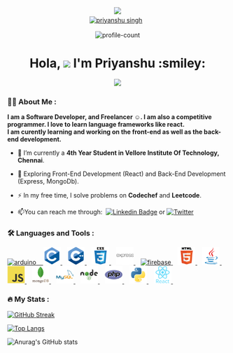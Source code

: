 <div id="header" align="center">
  <img src="https://media.giphy.com/media/gjrYDwbjnK8x36xZIO/giphy.gif" width="100"/>
  
  <div id="badges">
  <a href="https://www.linkedin.com/in/priyanshu-singh-8692aa1b7/" target="blank"><img align="center" src="https://raw.githubusercontent.com/rahuldkjain/github-profile-readme-generator/master/src/images/icons/Social/linked-in-alt.svg" alt="priyanshu singh" height="30" width="40" /></a>&nbsp;&nbsp;

  </div>
  <br>
  <img src="https://komarev.com/ghpvc/?username=Priyanshu-Singh-1&style=flat-square&color=blue" alt="profile-count"/>
  
  <h1>
  <b>
  Hola,
  <img src="https://media.giphy.com/media/hvRJCLFzcasrR4ia7z/giphy.gif" width="30px"/> I'm Priyanshu :smiley:</b>
  </h1>
  
  <div align="center">
  <img src="https://mir-s3-cdn-cf.behance.net/project_modules/max_1200/22b22287602523.5dbd29081561d.gif" />
  </div>

</div>

### :man_technologist: About Me :
<b>I am a Software Developer, and Freelancer :relaxed:. I am also a competitive programmer. I love to learn language frameworks like react. 
<br>I am curently learning and working on the front-end as well as the back-end development.</b>

- :telescope: I’m currently a <b>4th Year Student in Vellore Institute Of Technology, Chennai</b>.

- :seedling: Exploring Front-End Development (React) and Back-End Development (Express, MongoDb).

- :zap: In my free time, I solve problems on <b>Codechef</b> and <b>Leetcode</b>.

- :mailbox:You can reach me through: &nbsp;[![Linkedin Badge](https://img.shields.io/badge/-Priyanshu-blue?style=flat&logo=Linkedin&logoColor=white)](https://www.linkedin.com/in/priyanshu-singh-8692aa1b7/) or [![Twitter](https://img.shields.io/twitter/url/https/twitter.com/cloudposse.svg?style=social&label=Follow%20%40Priyanshu)](https://twitter.com/I_Pr1yanshu)


### :hammer_and_wrench: Languages and Tools :

<p align="left"> <a href="https://www.arduino.cc/" target="_blank" rel="noreferrer"> <img src="https://cdn.worldvectorlogo.com/logos/arduino-1.svg" alt="arduino" width="40" height="40"/> &nbsp;&nbsp;
</a> <a href="https://www.cprogramming.com/" target="_blank" rel="noreferrer"> <img src="https://raw.githubusercontent.com/devicons/devicon/master/icons/c/c-original.svg" alt="c" width="40" height="40"/> </a> &nbsp;&nbsp;
<a href="https://www.w3schools.com/cpp/" target="_blank" rel="noreferrer"> <img src="https://raw.githubusercontent.com/devicons/devicon/master/icons/cplusplus/cplusplus-original.svg" alt="cplusplus" width="40" height="40"/> </a> &nbsp;&nbsp;
<a href="https://www.w3schools.com/css/" target="_blank" rel="noreferrer"> <img src="https://raw.githubusercontent.com/devicons/devicon/master/icons/css3/css3-original-wordmark.svg" alt="css3" width="40" height="40"/> </a> &nbsp;&nbsp;
<a href="https://expressjs.com" target="_blank" rel="noreferrer"> <img src="https://raw.githubusercontent.com/devicons/devicon/master/icons/express/express-original-wordmark.svg" alt="express" width="40" height="40"/> </a> &nbsp;&nbsp;
<a href="https://firebase.google.com/" target="_blank" rel="noreferrer"> <img src="https://www.vectorlogo.zone/logos/firebase/firebase-icon.svg" alt="firebase" width="40" height="40"/> </a> &nbsp;&nbsp;
<a href="https://www.w3.org/html/" target="_blank" rel="noreferrer"> <img src="https://raw.githubusercontent.com/devicons/devicon/master/icons/html5/html5-original-wordmark.svg" alt="html5" width="40" height="40"/> </a> &nbsp;&nbsp;
<a href="https://www.java.com" target="_blank" rel="noreferrer"> <img src="https://raw.githubusercontent.com/devicons/devicon/master/icons/java/java-original.svg" alt="java" width="40" height="40"/> </a> &nbsp;&nbsp;
<a href="https://developer.mozilla.org/en-US/docs/Web/JavaScript" target="_blank" rel="noreferrer"> <img src="https://raw.githubusercontent.com/devicons/devicon/master/icons/javascript/javascript-original.svg" alt="javascript" width="40" height="40"/> </a> &nbsp;&nbsp;
<a href="https://www.mongodb.com/" target="_blank" rel="noreferrer"> <img src="https://raw.githubusercontent.com/devicons/devicon/master/icons/mongodb/mongodb-original-wordmark.svg" alt="mongodb" width="40" height="40"/> </a> &nbsp;&nbsp;
<a href="https://www.mysql.com/" target="_blank" rel="noreferrer"> <img src="https://raw.githubusercontent.com/devicons/devicon/master/icons/mysql/mysql-original-wordmark.svg" alt="mysql" width="40" height="40"/> </a> &nbsp;&nbsp;
<a href="https://nodejs.org" target="_blank" rel="noreferrer"> <img src="https://raw.githubusercontent.com/devicons/devicon/master/icons/nodejs/nodejs-original-wordmark.svg" alt="nodejs" width="40" height="40"/> </a> &nbsp;&nbsp;
<a href="https://www.php.net" target="_blank" rel="noreferrer"> <img src="https://raw.githubusercontent.com/devicons/devicon/master/icons/php/php-original.svg" alt="php" width="40" height="40"/> </a> &nbsp;&nbsp;
<a href="https://www.python.org" target="_blank" rel="noreferrer"> <img src="https://raw.githubusercontent.com/devicons/devicon/master/icons/python/python-original.svg" alt="python" width="40" height="40"/> </a> &nbsp;&nbsp;
<a href="https://reactjs.org/" target="_blank" rel="noreferrer"> <img src="https://raw.githubusercontent.com/devicons/devicon/master/icons/react/react-original-wordmark.svg" alt="react" width="40" height="40"/> </a> &nbsp;&nbsp;
</p>


### :fire: My Stats :

<div id="stats" align="left">

[![GitHub Streak](https://streak-stats.demolab.com?user=Priyanshu-Singh-1&theme=radical&date_format=%5BY%20%5DM%20j)](https://git.io/streak-stats)

[![Top Langs](https://github-readme-stats.vercel.app/api/top-langs/?username=Priyanshu-Singh-1&layout=compact&theme=radical)](https://github.com/anuraghazra/github-readme-stats)

![Anurag's GitHub stats](https://github-readme-stats.vercel.app/api?username=Priyanshu-Singh-1&show_icons=true&theme=radical)

</div>



